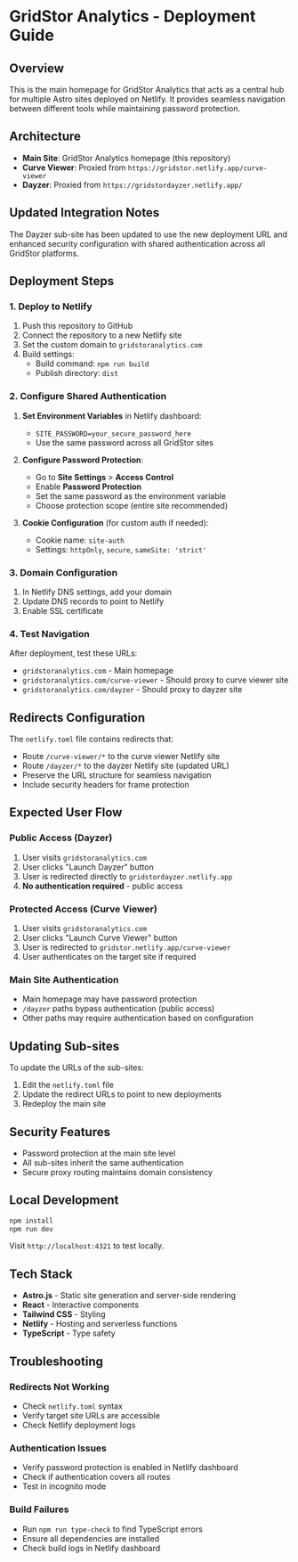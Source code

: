 # GridStor Analytics - Deployment Guide

## Overview
This is the main homepage for GridStor Analytics that acts as a central hub for multiple Astro sites deployed on Netlify. It provides seamless navigation between different tools while maintaining password protection.

## Architecture
- **Main Site**: GridStor Analytics homepage (this repository)
- **Curve Viewer**: Proxied from `https://gridstor.netlify.app/curve-viewer`
- **Dayzer**: Proxied from `https://gridstordayzer.netlify.app/`

## Updated Integration Notes
The Dayzer sub-site has been updated to use the new deployment URL and enhanced security configuration with shared authentication across all GridStor platforms.

## Deployment Steps

### 1. Deploy to Netlify
1. Push this repository to GitHub
2. Connect the repository to a new Netlify site
3. Set the custom domain to `gridstoranalytics.com`
4. Build settings:
   - Build command: `npm run build`
   - Publish directory: `dist`

### 2. Configure Shared Authentication
1. **Set Environment Variables** in Netlify dashboard:
   - `SITE_PASSWORD=your_secure_password_here`
   - Use the same password across all GridStor sites

2. **Configure Password Protection**:
   - Go to **Site Settings** > **Access Control**
   - Enable **Password Protection**
   - Set the same password as the environment variable
   - Choose protection scope (entire site recommended)

3. **Cookie Configuration** (for custom auth if needed):
   - Cookie name: `site-auth`
   - Settings: `httpOnly`, `secure`, `sameSite: 'strict'`

### 3. Domain Configuration
1. In Netlify DNS settings, add your domain
2. Update DNS records to point to Netlify
3. Enable SSL certificate

### 4. Test Navigation
After deployment, test these URLs:
- `gridstoranalytics.com` - Main homepage
- `gridstoranalytics.com/curve-viewer` - Should proxy to curve viewer site
- `gridstoranalytics.com/dayzer` - Should proxy to dayzer site

## Redirects Configuration
The `netlify.toml` file contains redirects that:
- Route `/curve-viewer/*` to the curve viewer Netlify site
- Route `/dayzer/*` to the dayzer Netlify site (updated URL)
- Preserve the URL structure for seamless navigation
- Include security headers for frame protection

## Expected User Flow

### Public Access (Dayzer)
1. User visits `gridstoranalytics.com`
2. User clicks "Launch Dayzer" button
3. User is redirected directly to `gridstordayzer.netlify.app`
4. **No authentication required** - public access

### Protected Access (Curve Viewer)
1. User visits `gridstoranalytics.com`
2. User clicks "Launch Curve Viewer" button  
3. User is redirected to `gridstor.netlify.app/curve-viewer`
4. User authenticates on the target site if required

### Main Site Authentication
- Main homepage may have password protection
- `/dayzer` paths bypass authentication (public access)
- Other paths may require authentication based on configuration

## Updating Sub-sites
To update the URLs of the sub-sites:
1. Edit the `netlify.toml` file
2. Update the redirect URLs to point to new deployments
3. Redeploy the main site

## Security Features
- Password protection at the main site level
- All sub-sites inherit the same authentication
- Secure proxy routing maintains domain consistency

## Local Development
```bash
npm install
npm run dev
```
Visit `http://localhost:4321` to test locally.

## Tech Stack
- **Astro.js** - Static site generation and server-side rendering
- **React** - Interactive components
- **Tailwind CSS** - Styling
- **Netlify** - Hosting and serverless functions
- **TypeScript** - Type safety

## Troubleshooting

### Redirects Not Working
- Check `netlify.toml` syntax
- Verify target site URLs are accessible
- Check Netlify deployment logs

### Authentication Issues
- Verify password protection is enabled in Netlify dashboard
- Check if authentication covers all routes
- Test in incognito mode

### Build Failures
- Run `npm run type-check` to find TypeScript errors
- Ensure all dependencies are installed
- Check build logs in Netlify dashboard
